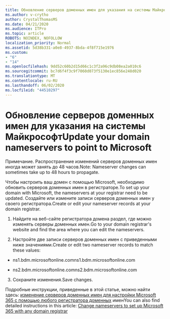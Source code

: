 ```yaml
---
title: Обновление серверов доменных имен для указания на системы Майкрософт
ms.author: v-crytho
author: CrystalThomasMS
ms.date: 04/21/2020
ms.audience: ITPro
ms.topic: article
ROBOTS: NOINDEX, NOFOLLOW
localization_priority: Normal
ms.assetid: 5d38b331-a0e8-4937-8bda-4f8f715e1976
ms.custom:
- "6"
- "14"
ms.openlocfilehash: 9dd52c60b2d15d66c1c3f2a96c9db08ea2a010c6
ms.sourcegitcommit: bc7d6f4f3c9f7060d073f5130e1ec856e248d020
ms.translationtype: MT
ms.contentlocale: ru-RU
ms.lasthandoff: 06/02/2020
ms.locfileid: "44510297"
---
```

# <a name="update-your-domain-nameservers-to-point-to-microsoft"></a><span data-ttu-id="86ffd-102">Обновление серверов доменных имен для указания на системы Майкрософт</span><span class="sxs-lookup"><span data-stu-id="86ffd-102">Update your domain nameservers to point to Microsoft</span></span>

<span data-ttu-id="86ffd-103">Примечание. Распространение изменений серверов доменных имен иногда может занять до 48 часов.</span><span class="sxs-lookup"><span data-stu-id="86ffd-103">Note: Nameserver changes can sometimes take up to 48 hours to propagate.</span></span>
  
<span data-ttu-id="86ffd-104">Чтобы настроить ваш домен с помощью Microsoft, необходимо обновить серверов доменных имен в регистраторе.</span><span class="sxs-lookup"><span data-stu-id="86ffd-104">To set up your domain with Microsoft, the nameservers at your registrar need to be updated.</span></span> <span data-ttu-id="86ffd-105">Создайте или измените записи серверов доменных имен у своего регистратора.</span><span class="sxs-lookup"><span data-stu-id="86ffd-105">Create or edit your nameserver records at your domain registrar.</span></span>
  
1. <span data-ttu-id="86ffd-106">Найдите на веб-сайте регистратора домена раздел, где можно изменять серверы доменных имен.</span><span class="sxs-lookup"><span data-stu-id="86ffd-106">Go to your domain registrar's website and find the area where you can edit the nameservers.</span></span>

2. <span data-ttu-id="86ffd-107">Настройте две записи серверов доменных имен с приведенными ниже значениями.</span><span class="sxs-lookup"><span data-stu-id="86ffd-107">Create or edit two nameserver records to match these values:</span></span>

  - <span data-ttu-id="86ffd-108">ns1.bdm.microsoftonline.com</span><span class="sxs-lookup"><span data-stu-id="86ffd-108">ns1.bdm.microsoftonline.com</span></span>

  - <span data-ttu-id="86ffd-109">ns2.bdm.microsoftonline.com</span><span class="sxs-lookup"><span data-stu-id="86ffd-109">ns2.bdm.microsoftonline.com</span></span>

3. <span data-ttu-id="86ffd-110">Сохраните изменения.</span><span class="sxs-lookup"><span data-stu-id="86ffd-110">Save changes.</span></span>

<span data-ttu-id="86ffd-111">Подробные инструкции, приведенные в этой статье, можно найти здесь: [изменение серверов доменных имен для настройки Microsoft 365 с помощью любого регистратора доменных](https://docs.microsoft.com/microsoft-365/admin/get-help-with-domains/change-nameservers-at-any-domain-registrar) имен</span><span class="sxs-lookup"><span data-stu-id="86ffd-111">You can also find detailed instructions in this article: [Change nameservers to set up Microsoft 365 with any domain registrar](https://docs.microsoft.com/microsoft-365/admin/get-help-with-domains/change-nameservers-at-any-domain-registrar)</span></span>
  